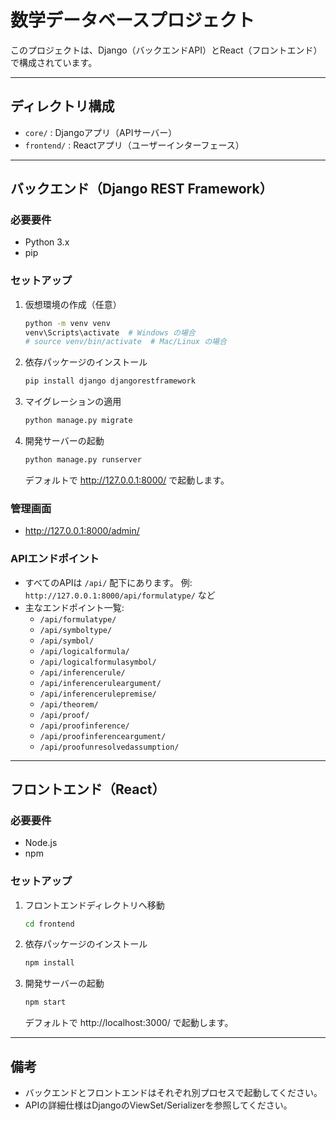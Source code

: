 # 数学データベースプロジェクト

このプロジェクトは、Django（バックエンドAPI）とReact（フロントエンド）で構成されています。

---

## ディレクトリ構成

- `core/` : Djangoアプリ（APIサーバー）
- `frontend/` : Reactアプリ（ユーザーインターフェース）

---

## バックエンド（Django REST Framework）

### 必要要件
- Python 3.x
- pip

### セットアップ
1. 仮想環境の作成（任意）
   ```bash
   python -m venv venv
   venv\Scripts\activate  # Windows の場合
   # source venv/bin/activate  # Mac/Linux の場合
   ```
2. 依存パッケージのインストール
   ```bash
   pip install django djangorestframework
   ```
3. マイグレーションの適用
   ```bash
   python manage.py migrate
   ```
4. 開発サーバーの起動
   ```bash
   python manage.py runserver
   ```
   デフォルトで http://127.0.0.1:8000/ で起動します。

### 管理画面
- http://127.0.0.1:8000/admin/

### APIエンドポイント
- すべてのAPIは `/api/` 配下にあります。
  例: `http://127.0.0.1:8000/api/formulatype/` など
- 主なエンドポイント一覧:
    - `/api/formulatype/`
    - `/api/symboltype/`
    - `/api/symbol/`
    - `/api/logicalformula/`
    - `/api/logicalformulasymbol/`
    - `/api/inferencerule/`
    - `/api/inferenceruleargument/`
    - `/api/inferencerulepremise/`
    - `/api/theorem/`
    - `/api/proof/`
    - `/api/proofinference/`
    - `/api/proofinferenceargument/`
    - `/api/proofunresolvedassumption/`

---

## フロントエンド（React）

### 必要要件
- Node.js
- npm

### セットアップ
1. フロントエンドディレクトリへ移動
   ```bash
   cd frontend
   ```
2. 依存パッケージのインストール
   ```bash
   npm install
   ```
3. 開発サーバーの起動
   ```bash
   npm start
   ```
   デフォルトで http://localhost:3000/ で起動します。

---

## 備考
- バックエンドとフロントエンドはそれぞれ別プロセスで起動してください。
- APIの詳細仕様はDjangoのViewSet/Serializerを参照してください。 
